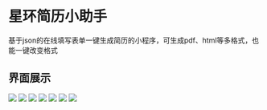 # 星环简历小助手

基于json的在线填写表单一键生成简历的小程序，可生成pdf、html等多格式，也能一键改变格式

## 界面展示
![](https://github.com/Windy810/ResumeAssistant/blob/master/xh1.png)
![](https://github.com/Windy810/ResumeAssistant/blob/master/xh2.png)
![](https://github.com/Windy810/ResumeAssistant/blob/master/xh3.png)
![](https://github.com/Windy810/ResumeAssistant/blob/master/xh4.png)
![](https://github.com/Windy810/ResumeAssistant/blob/master/xh5.png)
![](https://github.com/Windy810/ResumeAssistant/blob/master/xh6.jpg)
![](https://github.com/Windy810/ResumeAssistant/blob/master/xh7.jpg)
